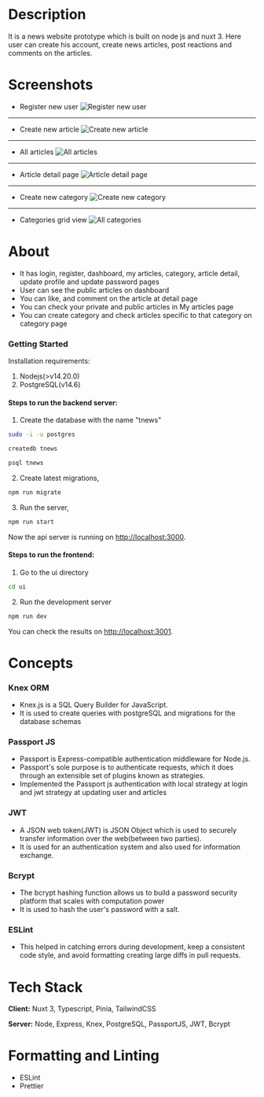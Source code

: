 # Description

It is a news website prototype which is built on node js and nuxt 3. Here user can create his account, create news articles, post reactions and comments on the articles.

# Screenshots

- Register new user
![Register new user](https://user-images.githubusercontent.com/15182066/208686016-7fa577ca-cce1-4e4b-8b02-45aa900c605b.png)

----

- Create new article
![Create new article](https://user-images.githubusercontent.com/15182066/208695151-4875af4f-3aeb-43d8-86f8-96dda05a08c6.png)

----

- All articles
![All articles](https://user-images.githubusercontent.com/15182066/208694895-10e0c79e-23bb-4484-bb83-6eedbf714942.png)

----

- Article detail page
![Article detail page](https://user-images.githubusercontent.com/15182066/208694920-4373146d-7ff9-4be5-84d9-307eebff932b.png)

----

- Create new category
![Create new category](https://user-images.githubusercontent.com/15182066/208694932-a47e3ccc-43bb-4b3b-88d4-4e8fd91b7095.png)

----

- Categories grid view
![All categories](https://user-images.githubusercontent.com/15182066/208696351-15e5a4e1-e1ba-49fa-9f41-a4a381030315.png)






# About

- It has login, register, dashboard, my articles, category, article detail, update profile and update password pages
- User can see the public articles on dashboard
- You can like, and comment on the article at detail page
- You can check your private and public articles in My articles page
- You can create category and check articles specific to that category on category page

### Getting Started

Installation requirements:

1. Nodejs(>v14.20.0)
2. PostgreSQL(v14.6)

#### Steps to run the backend server:

1. Create the database with the name "tnews"

```bash
sudo -i -u postgres
```

```bash
createdb tnews
```

```bash
psql tnews
```

2. Create latest migrations,

```bash
npm run migrate
```

3. Run the server,

```bash
npm run start
```

Now the api server is running on [http://localhost:3000](http://localhost:3000).

#### Steps to run the frontend:

1. Go to the ui directory

```bash
cd ui
```

2. Run the development server

```bash
npm run dev
```

You can check the results on [http://localhost:3001](http://localhost:3001).

# Concepts

### Knex ORM
- Knex.js is a SQL Query Builder for JavaScript.
- It is used to create queries with postgreSQL and migrations for the database schemas

### Passport JS
- Passport is Express-compatible authentication middleware for Node.js.
- Passport's sole purpose is to authenticate requests, which it does through an extensible set of plugins known as strategies.
- Implemented the Passport js authentication with local strategy at login and jwt strategy at updating user and articles

### JWT
- A JSON web token(JWT) is JSON Object which is used to securely transfer information over the web(between two parties). 
- It is used for an authentication system and also used for information exchange.

### Bcrypt
- The bcrypt hashing function allows us to build a password security platform that scales with computation power
- It is used to hash the user's password with a salt.

### ESLint
- This helped in catching errors during development, keep a consistent code style, and avoid formatting creating large diffs in pull requests.

# Tech Stack

**Client:** Nuxt 3, Typescript, Pinia, TailwindCSS

**Server:** Node, Express, Knex, PostgreSQL, PassportJS, JWT, Bcrypt

# Formatting and Linting
- ESLint
- Prettier
